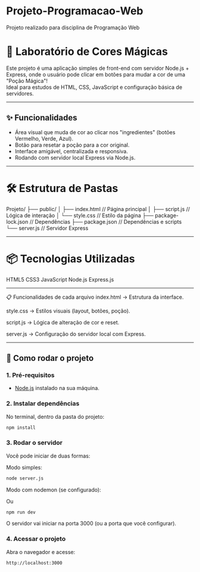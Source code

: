 # Projeto-Programacao-Web
Projeto realizado para disciplina de Programação Web

# 🧪 Laboratório de Cores Mágicas

Este projeto é uma aplicação simples de front-end com servidor Node.js + Express, onde o usuário pode clicar em botões para mudar a cor de uma "Poção Mágica"!  
Ideal para estudos de HTML, CSS, JavaScript e configuração básica de servidores.

---

## ✨ Funcionalidades

- Área visual que muda de cor ao clicar nos "ingredientes" (botões Vermelho, Verde, Azul).
- Botão para resetar a poção para a cor original.
- Interface amigável, centralizada e responsiva.
- Rodando com servidor local Express via Node.js.

---

# 🛠️ Estrutura de Pastas
Projeto/
├── public/
│   ├── index.html    // Página principal
│   ├── script.js     // Lógica de interação
│   └── style.css     // Estilo da página
├── package-lock.json // Dependências
├── package.json      // Dependências e scripts
└── server.js         // Servidor Express

---

# 📦 Tecnologias Utilizadas

HTML5
CSS3
JavaScript
Node.js
Express.js

---

📋 Funcionalidades de cada arquivo
index.html → Estrutura da interface.

style.css → Estilos visuais (layout, botões, poção).

script.js → Lógica de alteração de cor e reset.

server.js → Configuração do servidor local com Express.

---

## 🚀 Como rodar o projeto

### 1. Pré-requisitos

- [Node.js](https://nodejs.org/) instalado na sua máquina.

### 2. Instalar dependências

No terminal, dentro da pasta do projeto:

```bash
npm install
```

### 3. Rodar o servidor
Você pode iniciar de duas formas:

Modo simples:

```bash
node server.js
```
Modo com nodemon (se configurado):

Ou

```bash
npm run dev
```
O servidor vai iniciar na porta 3000 (ou a porta que você configurar).

### 4. Acessar o projeto

Abra o navegador e acesse:
```bash
http://localhost:3000
